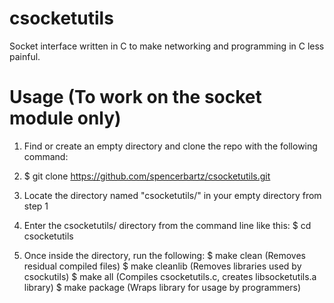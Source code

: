 # csocketutils
Socket interface written in C to make networking and programming in C less painful.

# Usage (To work on the socket module only)
1. Find or create an empty directory and clone the repo with the following command:

2. $ git clone https://github.com/spencerbartz/csocketutils.git

3. Locate the directory named "csocketutils/" in your empty directory from step 1

4. Enter the csocketutils/ directory from the command line like this: $ cd csocketutils

5. Once inside the directory, run the following: 
   $ make clean    (Removes residual compiled files)
   $ make cleanlib (Removes libraries used by csockutils)
   $ make all      (Compiles csocketutils.c, creates libsocketutils.a library)
   $ make package  (Wraps library for usage by programmers)

